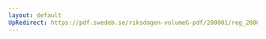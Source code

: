```yaml
---
layout: default
UpRedirect: https://pdf.swedeb.se/riksdagen-volumeG-pdf/200001/reg_200001/reg_200001_0256.pdf
---
```

